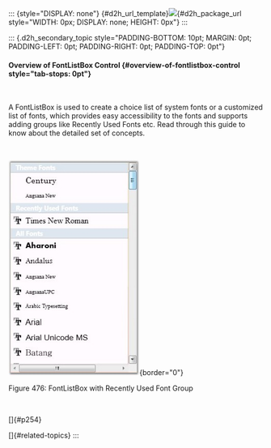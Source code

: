 ::: {style="DISPLAY: none"}
[](ms-xhelp:///?Id=d2h_url_template){#d2h_url_template}![](!package_url!){#d2h_package_url style="WIDTH: 0px; DISPLAY: none; HEIGHT: 0px"}
:::

::: {.d2h_secondary_topic style="PADDING-BOTTOM: 10pt; MARGIN: 0pt; PADDING-LEFT: 0pt; PADDING-RIGHT: 0pt; PADDING-TOP: 0pt"}
#### Overview of FontListBox Control {#overview-of-fontlistbox-control style="tab-stops: 0pt"}

 

A FontListBox is used to create a choice list of system fonts or a customized list of fonts, which provides easy accessibility to the fonts and supports adding groups like Recently Used Fonts etc. Read through this guide to know about the detailed set of concepts.

 

![](ImagesExt/image30_435.jpg){border="0"}

Figure 476: FontListBox with Recently Used Font Group

 

[]{#p254} 

[]{#related-topics}
:::
